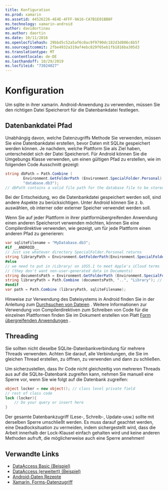```yaml
---
title: Konfiguration
ms.prod: xamarin
ms.assetid: 44526226-4E4E-4FFF-9A16-CA7B1E01BB8F
ms.technology: xamarin-android
author: davidortinau
ms.author: daortin
ms.date: 10/11/2016
ms.openlocfilehash: 29bbd5c52a5af6c0ac9f9790dc182d3d806c6b5f
ms.sourcegitcommit: 2fbe4932a319af4ebc829f65eb1fb1816ba305d3
ms.translationtype: MT
ms.contentlocale: de-DE
ms.lasthandoff: 10/29/2019
ms.locfileid: "73024027"
---
```

# <a name="configuration"></a>Konfiguration

Um sqlite in ihrer xamarin. Android-Anwendung zu verwenden, müssen Sie den richtigen Datei Speicherort für die Datenbankdatei festlegen.

## <a name="database-file-path"></a>Datenbankdatei Pfad

Unabhängig davon, welche Datenzugriffs Methode Sie verwenden, müssen Sie eine Datenbankdatei erstellen, bevor Daten mit SQLite gespeichert werden können. Je nachdem, welche Plattform Sie als Ziel haben, unterscheidet sich der Datei Speicherort. Für Android können Sie die Umgebungs Klasse verwenden, um einen gültigen Pfad zu erstellen, wie im folgenden Code Ausschnitt gezeigt:

```csharp
string dbPath = Path.Combine (
        Environment.GetFolderPath (Environment.SpecialFolder.Personal),
        "database.db3");
// dbPath contains a valid file path for the database file to be stored
```

Bei der Entscheidung, wo die Datenbankdatei gespeichert werden soll, sind andere Aspekte zu berücksichtigen. Unter Android können Sie z. b. auswählen, ob interner oder externer Speicher verwendet werden soll.

Wenn Sie auf jeder Plattform in ihrer plattformübergreifenden Anwendung einen anderen Speicherort verwenden möchten, können Sie eine Compilerdirektive verwenden, wie gezeigt, um für jede Plattform einen anderen Pfad zu generieren:

```csharp
var sqliteFilename = "MyDatabase.db3";
#if __ANDROID__
// Just use whatever directory SpecialFolder.Personal returns
string libraryPath = Environment.GetFolderPath(Environment.SpecialFolder.Personal); ;
#else
// we need to put in /Library/ on iOS5.1 to meet Apple's iCloud terms
// (they don't want non-user-generated data in Documents)
string documentsPath = Environment.GetFolderPath (Environment.SpecialFolder.Personal); // Documents folder
string libraryPath = Path.Combine (documentsPath, "..", "Library"); // Library folder instead
#endif
var path = Path.Combine (libraryPath, sqliteFilename);
```

Hinweise zur Verwendung des Dateisystems in Android finden Sie in der Anleitung zum [Durchsuchen von Dateien](https://github.com/xamarin/recipes/tree/master/Recipes/android/data/files/browse_files) . Weitere Informationen zur Verwendung von Compilerdirektiven zum Schreiben von Code für die einzelnen Plattformen finden Sie im Dokument erstellen von Platt [Form übergreifenden Anwendungen](~/cross-platform/app-fundamentals/building-cross-platform-applications/index.md) .

## <a name="threading"></a>Threading

Sie sollten nicht dieselbe SQLite-Datenbankverbindung für mehrere Threads verwenden. Achten Sie darauf, alle Verbindungen, die Sie im gleichen Thread erstellen, zu öffnen, zu verwenden und dann zu schließen.

Um sicherzustellen, dass Ihr Code nicht gleichzeitig von mehreren Threads aus auf die SQLite-Datenbank zugreifen kann, nehmen Sie manuell eine Sperre vor, wenn Sie wie folgt auf die Datenbank zugreifen:

```csharp
object locker = new object(); // class level private field
// rest of class code
lock (locker){
    // Do your query or insert here
}
```

Der gesamte Datenbankzugriff (Lese-, Schreib-, Update-usw.) sollte mit derselben Sperre umschließt werden. Es muss darauf geachtet werden, eine Deadlocksituation zu vermeiden, indem sichergestellt wird, dass die Arbeit innerhalb der Lock-Klausel einfach gehalten wird und keine anderen Methoden aufruft, die möglicherweise auch eine Sperre annehmen!

## <a name="related-links"></a>Verwandte Links

- [DataAccess Basic (Beispiel)](https://github.com/xamarin/mobile-samples/tree/master/DataAccess/Basic)
- [DataAccess (erweitert) (Beispiel)](https://github.com/xamarin/mobile-samples/tree/master/DataAccess/Advanced)
- [Android-Daten Rezepte](https://github.com/xamarin/recipes/tree/master/Recipes/android/data)
- [Xamarin. Forms-Datenzugriff](~/xamarin-forms/data-cloud/data/databases.md)
